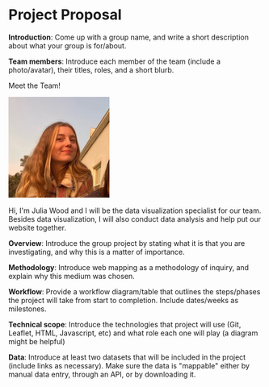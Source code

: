 # Project Proposal

**Introduction**: Come up with a group name, and write a short description about what your group is for/about.

**Team members**: Introduce each member of the team (include a photo/avatar), their titles, roles, and a short blurb.

Meet the Team!

![me](https://github.com/eliaranita1/project1/blob/main/kelseyselfiesmall_img.jpg)

Hi, I'm Julia Wood and I will be the data visualization specialist for our team. Besides data visualization, I will also conduct data analysis and help put our website together. 

**Overview**: Introduce the group project by stating what it is that you are investigating, and why this is a matter of importance.

**Methodology**: Introduce web mapping as a methodology of inquiry, and explain why this medium was chosen.

**Workflow**: Provide a workflow diagram/table that outlines the steps/phases the project will take from start to completion. Include dates/weeks as milestones.

**Technical scope**: Introduce the technologies that project will use (Git, Leaflet, HTML, Javascript, etc) and what role each one will play (a diagram might be helpful)

**Data**: Introduce at least two datasets that will be included in the project (include links as necessary). Make sure the data is "mappable" either by manual data entry, through an API, or by downloading it.
